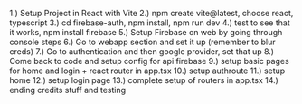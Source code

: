 1.) Setup Project in React with Vite
2.) npm create vite@latest, choose react, typescript
3.) cd firebase-auth, npm install, npm run dev
4.) test to see that it works, npm install firebase
5.) Setup Firebase on web by going through console steps
6.) Go to webapp section and set it up (remember to blur creds)
7.) Go to authentication and then google provider, set that up
8.) Come back to code and setup config for api firebase
9.) setup basic pages for home and login + react router in app.tsx
10.) setup authroute
11.) setup home
12.) setup login page
13.) complete setup of routers in app.tsx
14.) ending credits stuff and testing